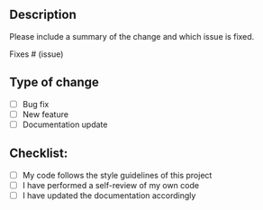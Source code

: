 ## Description
Please include a summary of the change and which issue is fixed.

Fixes # (issue)

## Type of change
- [ ] Bug fix
- [ ] New feature
- [ ] Documentation update

## Checklist:
- [ ] My code follows the style guidelines of this project
- [ ] I have performed a self-review of my own code
- [ ] I have updated the documentation accordingly